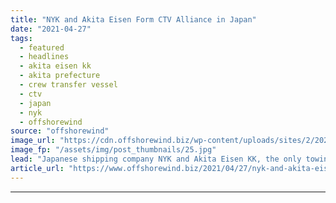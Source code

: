 ```yaml
---
title: "NYK and Akita Eisen Form CTV Alliance in Japan"
date: "2021-04-27"
tags: 
  - featured
  - headlines
  - akita eisen kk
  - akita prefecture
  - crew transfer vessel
  - ctv
  - japan
  - nyk
  - offshorewind
source: "offshorewind"
image_url: "https://cdn.offshorewind.biz/wp-content/uploads/sites/2/2021/04/27095002/NYK-and-Akita-Eisen-Form-CTV-Alliance.jpg"
image_fp: "/assets/img/post_thumbnails/25.jpg"
lead: "Japanese shipping company NYK and Akita Eisen KK, the only towing company in Akita"
article_url: "https://www.offshorewind.biz/2021/04/27/nyk-and-akita-eisen-form-ctv-alliance-in-japan/"
---
```


---
